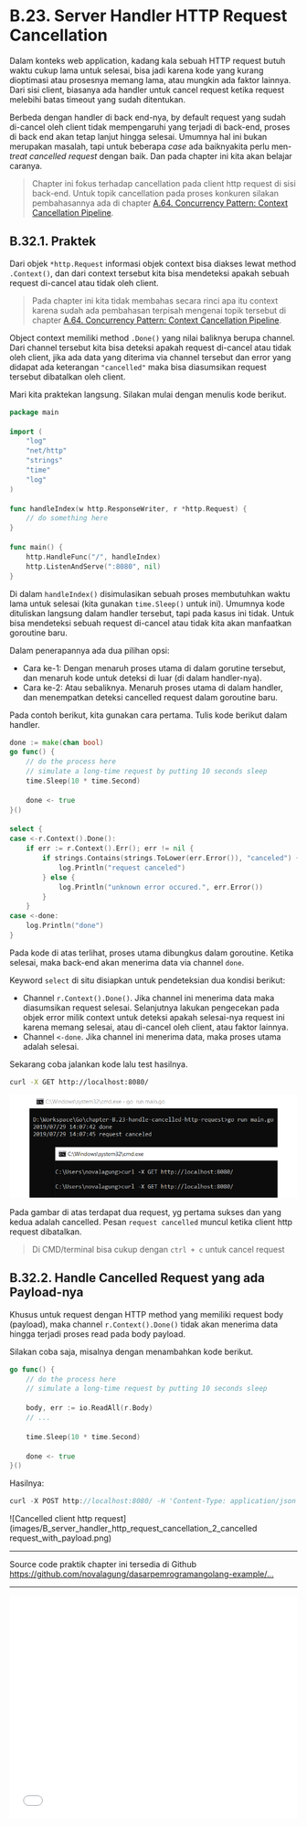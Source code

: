 # B.23. Server Handler HTTP Request Cancellation

Dalam konteks web application, kadang kala sebuah HTTP request butuh waktu cukup lama untuk selesai, bisa jadi karena kode yang kurang dioptimasi atau prosesnya memang lama, atau mungkin ada faktor lainnya. Dari sisi client, biasanya ada handler untuk cancel request ketika request melebihi batas timeout yang sudah ditentukan.

Berbeda dengan handler di back end-nya, by default request yang sudah di-cancel oleh client tidak mempengaruhi yang terjadi di back-end, proses di back end akan tetap lanjut hingga selesai. Umumnya hal ini bukan merupakan masalah, tapi untuk beberapa *case* ada baiknyakita perlu men-*treat* *cancelled request* dengan baik. Dan pada chapter ini kita akan belajar caranya.

> Chapter ini fokus terhadap cancellation pada client http request di sisi back-end. Untuk topik cancellation pada proses konkuren silakan pembahasannya ada di chapter [A.64. Concurrency Pattern: Context Cancellation Pipeline](/A-pipeline-context-cancellation.html).

## B.32.1. Praktek

Dari objek `*http.Request` informasi objek context bisa diakses lewat method `.Context()`, dan dari context tersebut kita bisa mendeteksi apakah sebuah request di-cancel atau tidak oleh client.

> Pada chapter ini kita tidak membahas secara rinci apa itu context karena sudah ada pembahasan terpisah mengenai topik tersebut di chapter [A.64. Concurrency Pattern: Context Cancellation Pipeline](/A-pipeline-context-cancellation.html).

Object context memiliki method `.Done()` yang nilai baliknya berupa channel. Dari channel tersebut kita bisa deteksi apakah request di-cancel atau tidak oleh client, jika ada data yang diterima via channel tersebut dan error yang didapat ada keterangan `"cancelled"` maka bisa diasumsikan request tersebut dibatalkan oleh client.

Mari kita praktekan langsung. Silakan mulai dengan menulis kode berikut.

```go
package main

import (
	"log"
	"net/http"
	"strings"
	"time"
	"log"
)

func handleIndex(w http.ResponseWriter, r *http.Request) {
	// do something here
}

func main() {
	http.HandleFunc("/", handleIndex)
	http.ListenAndServe(":8080", nil)
}
```

Di dalam `handleIndex()` disimulasikan sebuah proses membutuhkan waktu lama untuk selesai (kita gunakan `time.Sleep()` untuk ini). Umumnya kode dituliskan langsung dalam handler tersebut, tapi pada kasus ini tidak. Untuk bisa mendeteksi sebuah request di-cancel atau tidak kita akan manfaatkan goroutine baru.

Dalam penerapannya ada dua pilihan opsi:

- Cara ke-1: Dengan menaruh proses utama di dalam gorutine tersebut, dan menaruh kode untuk deteksi di luar (di dalam handler-nya).
- Cara ke-2: Atau sebaliknya. Menaruh proses utama di dalam handler, dan menempatkan deteksi cancelled request dalam goroutine baru.

Pada contoh berikut, kita gunakan cara pertama. Tulis kode berikut dalam handler.

```go
done := make(chan bool)
go func() {
    // do the process here
    // simulate a long-time request by putting 10 seconds sleep
    time.Sleep(10 * time.Second)

    done <- true
}()

select {
case <-r.Context().Done():
    if err := r.Context().Err(); err != nil {
        if strings.Contains(strings.ToLower(err.Error()), "canceled") {
            log.Println("request canceled")
        } else {
            log.Println("unknown error occured.", err.Error())
        }
    }
case <-done:
    log.Println("done")
}
```

Pada kode di atas terlihat, proses utama dibungkus dalam goroutine. Ketika selesai, maka back-end akan menerima data via channel `done`.

Keyword `select` di situ disiapkan untuk pendeteksian dua kondisi berikut:

- Channel `r.Context().Done()`. Jika channel ini menerima data maka diasumsikan request selesai. Selanjutnya lakukan pengecekan pada objek error milik context untuk deteksi apakah selesai-nya request ini karena memang selesai, atau di-cancel oleh client, atau faktor lainnya.
- Channel `<-done`. Jika channel ini menerima data, maka proses utama adalah selesai.

Sekarang coba jalankan kode lalu test hasilnya.

```bash
curl -X GET http://localhost:8080/
```

![Cancelled client http request](images/B_server_handler_http_request_cancellation_1_cancelled_request_get.png)

Pada gambar di atas terdapat dua request, yg pertama sukses dan yang kedua adalah cancelled. Pesan `request cancelled` muncul ketika client http request dibatalkan.

> Di CMD/terminal bisa cukup dengan `ctrl + c` untuk cancel request

## B.32.2. Handle Cancelled Request yang ada Payload-nya

Khusus untuk request dengan HTTP method yang memiliki request body (payload), maka channel `r.Context().Done()` tidak akan menerima data hingga terjadi proses read pada body payload.

Silakan coba saja, misalnya dengan menambahkan kode berikut.

```go
go func() {
    // do the process here
    // simulate a long-time request by putting 10 seconds sleep
    
    body, err := io.ReadAll(r.Body)
    // ...

    time.Sleep(10 * time.Second)

    done <- true
}()
```

Hasilnya:

```go
curl -X POST http://localhost:8080/ -H 'Content-Type: application/json' -d '{}'
```

![Cancelled client http request](images/B_server_handler_http_request_cancellation_2_cancelled request_with_payload.png)

---

<div class="source-code-link">
    <div class="source-code-link-message">Source code praktik chapter ini tersedia di Github</div>
    <a href="https://github.com/novalagung/dasarpemrogramangolang-example/tree/master/chapter-B.23-server-handler-http-request-cancellation">https://github.com/novalagung/dasarpemrogramangolang-example/...</a>
</div>

---

<iframe src="partial/ebooks.html" width="100%" height="390px" frameborder="0" scrolling="no"></iframe>
